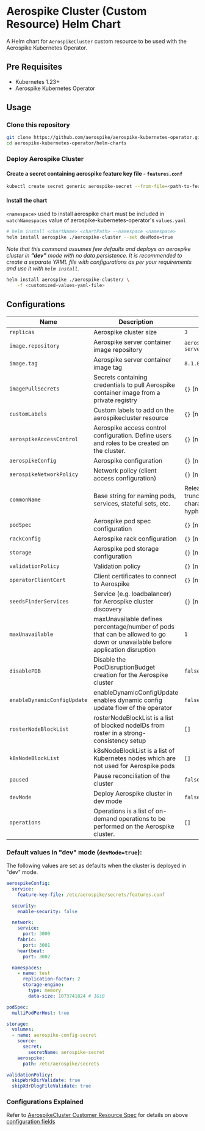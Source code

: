 # Aerospike Cluster (Custom Resource) Helm Chart

A Helm chart for `AerospikeCluster` custom resource to be used with the Aerospike Kubernetes Operator.

## Pre Requisites

- Kubernetes 1.23+
- Aerospike Kubernetes Operator

## Usage

### Clone this repository

```sh
git clone https://github.com/aerospike/aerospike-kubernetes-operator.git
cd aerospike-kubernetes-operator/helm-charts
```

### Deploy Aerospike Cluster

#### Create a secret containing aerospike feature key file - `features.conf`

```sh
kubectl create secret generic aerospike-secret --from-file=<path-to-features.conf-file> --namespace <namespace>
```

#### Install the chart
`<namespace>` used to install aerospike chart must be included in `watchNamespaces` value of aerospike-kubernetes-operator's `values.yaml`

```sh
# helm install <chartName> <chartPath> --namespace <namespace>
helm install aerospike ./aerospike-cluster --set devMode=true
```


*Note that this command assumes few defaults and deploys an aerospike cluster in **"dev"** mode with no data
persistence. It is recommended to create a separate YAML file with configurations as per your requirements and use it
with `helm install`.*

```sh
helm install aerospike ./aerospike-cluster/ \
    -f <customized-values-yaml-file>
```

## Configurations

| Name | Description                                                                                                                     | Default                                                   |
| -- |---------------------------------------------------------------------------------------------------------------------------------|-----------------------------------------------------------|
| `replicas` | Aerospike cluster size                                                                                                          | `3`                                                       |
| `image.repository` | Aerospike server container image repository                                                                             | `aerospike/aerospike-server-enterprise`                   |
| `image.tag` | Aerospike server container image tag                                                                                           | `8.1.0.0`                                                 |
| `imagePullSecrets` | Secrets containing credentials to pull Aerospike container image from a private registry                                | `{}` (nil)                                                |
| `customLabels` | Custom labels to add on the aerospikecluster resource                                                                           | `{}` (nil)                                                |
| `aerospikeAccessControl` | Aerospike access control configuration. Define users and roles to be created on the cluster.                                    | `{}` (nil)                                                |
| `aerospikeConfig` | Aerospike configuration                                                                                                         | `{}` (nil)                                                |
| `aerospikeNetworkPolicy` | Network policy (client access configuration)                                                                                    | `{}` (nil)                                                |
| `commonName` | Base string for naming pods, services, stateful sets, etc.                                                                      | Release name truncated to 63 characters (without hyphens) |
| `podSpec` | Aerospike pod spec configuration                                                                                                | `{}` (nil)                                                |
| `rackConfig` | Aerospike rack configuration                                                                                                    | `{}` (nil)                                                |
| `storage` | Aerospike pod storage configuration                                                                                             | `{}` (nil)                                                |
| `validationPolicy` | Validation policy                                                                                                               | `{}` (nil)                                                |
| `operatorClientCert` | Client certificates to connect to Aerospike                                                                                     | `{}` (nil)                                                |
| `seedsFinderServices` | Service (e.g. loadbalancer) for Aerospike cluster discovery                                                                     | `{}` (nil)                                                |
| `maxUnavailable` | maxUnavailable defines percentage/number of pods that can be allowed to go down or unavailable before application disruption    | `1`                                                       |
| `disablePDB` | Disable the PodDisruptionBudget creation for the Aerospike cluster                                                              | `false`                                                   |
| `enableDynamicConfigUpdate` | enableDynamicConfigUpdate enables dynamic config update flow of the operator                                                    | `false`                                                   |
| `rosterNodeBlockList` | rosterNodeBlockList is a list of blocked nodeIDs from roster in a strong-consistency setup                                      | `[]`                                                      |
| `k8sNodeBlockList` | k8sNodeBlockList is a list of Kubernetes nodes which are not used for Aerospike pods                                            | `[]`                                                      |
| `paused` | Pause reconciliation of the cluster                                                                                             | `false`                                                   |
| `devMode` | Deploy Aerospike cluster in dev mode                                                                                            | `false`                                                   |
| `operations` | Operations is a list of on-demand operations to be performed on the Aerospike cluster.                                            | `[]`                                                      |

### Default values in "dev" mode (`devMode=true`):

The following values are set as defaults when the cluster is deployed in "dev" mode.

```yaml
aerospikeConfig:
  service:
    feature-key-file: /etc/aerospike/secrets/features.conf

  security:
    enable-security: false

  network:
    service:
      port: 3000
    fabric:
      port: 3001
    heartbeat:
      port: 3002

  namespaces:
    - name: test
      replication-factor: 2
      storage-engine:
        type: memory
        data-size: 1073741824 # 1GiB

podSpec:
  multiPodPerHost: true

storage:
  volumes:
  - name: aerospike-config-secret
    source:
      secret:
        secretName: aerospike-secret
    aerospike:
      path: /etc/aerospike/secrets

validationPolicy:
  skipWorkDirValidate: true
  skipXdrDlogFileValidate: true
```

### Configurations Explained

Refer to [AerospikeCluster Customer Resource Spec](https://aerospike.com/docs/cloud/kubernetes/operator/configuration/Cluster-configuration-settings#spec) for details on above [configuration fields](#Configurations)

